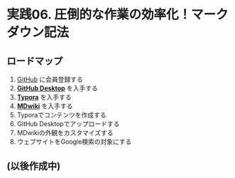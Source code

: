 # 実践06. 圧倒的な作業の効率化！マークダウン記法

## ロードマップ

1. [GitHub](github.md) に会員登録する
1. **[GitHub Desktop](githubdesktop.md)** を入手する
1. **[Typora](typora.md)** を入手する
1. **[MDwiki](mdwiki.md)** を入手する
1. Typoraでコンテンツを作成する
1. GitHub Desktopでアップロードする
1. MDwikiの外観をカスタマイズする
1. ウェブサイトをGoogle検索の対象にする

## (以後作成中)